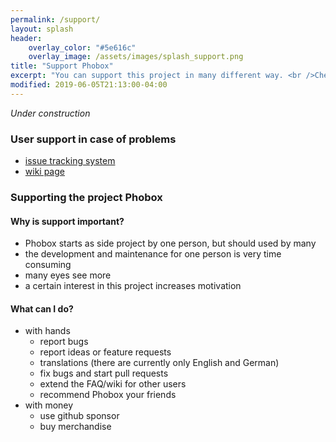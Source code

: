 ```yaml
---
permalink: /support/
layout: splash
header:
    overlay_color: "#5e616c"
    overlay_image: /assets/images/splash_support.png
title: "Support Phobox"
excerpt: "You can support this project in many different way. <br />Check out the possibilities."
modified: 2019-06-05T21:13:00-04:00
---
```


_Under construction_

### User support in case of problems
  * [issue tracking system](https://github.com/phoboxhq/phobox/issues)
  * [wiki page](https://github.com/phoboxhq/phobox/wiki)

### Supporting the project Phobox

#### Why is support important?
  * Phobox starts as side project by one person, but should used by many
  * the development and maintenance for one person is very time consuming
  * many eyes see more
  * a certain interest in this project increases motivation
  
#### What can I do?
  * with hands
    * report bugs
    * report ideas or feature requests
    * translations (there are currently only English and German)
    * fix bugs and start pull requests
    * extend the FAQ/wiki for other users
    * recommend Phobox your friends
  * with money
    * use github sponsor
    * buy merchandise
